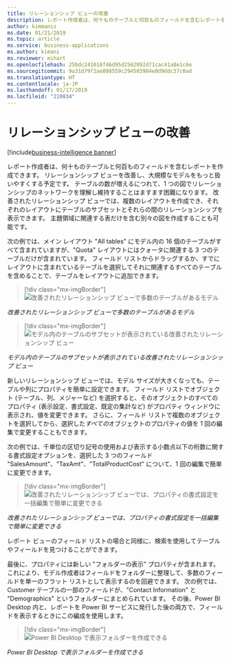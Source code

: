 ```yaml
---
title: リレーションシップ ビューの改善
description: レポート作成者は、何十ものテーブルと何百ものフィールドを含むレポートを作成できます。
author: kimmanis
ms.date: 01/21/2019
ms.topic: article
ms.service: business-applications
ms.author: kimani
ms.reviewer: mihart
ms.openlocfilehash: 25bdc241018f46d95d2562092d71cac41a8e1c6e
ms.sourcegitcommit: 9a31d79f2ae098559c294503984e0d9ddc37c0ad
ms.translationtype: HT
ms.contentlocale: ja-JP
ms.lasthandoff: 01/17/2019
ms.locfileid: "210834"
---
```

# <a name="improved-relationship-view"></a>リレーションシップ ビューの改善
[!include[business-intelligence banner](../../includes/business-intelligence.md)]


レポート作成者は、何十ものテーブルと何百ものフィールドを含むレポートを作成できます。 リレーションシップ ビューを改善し、大規模なモデルをもっと扱いやすくする予定です。 テーブルの数が増えるにつれて、1 つの図でリレーションシップのネットワークを理解し維持することはますます困難になります。 改善されたリレーションシップ ビューでは、複数のレイアウトを作成でき、それぞれのレイアウトにテーブルのサブセットとそれらの間のリレーションシップを表示できます。 主題領域に関連する表だけを含む別々の図を作成することも可能です。

次の例では、メイン レイアウト "All tables" にモデル内の 16 個のテーブルがすべて含まれていますが、"Quota" レイアウトにはクォータに関連する 3 つのテーブルだけが含まれています。 フィールド リストからドラッグするか、すでにレイアウトに含まれているテーブルを選択してそれに関連するすべてのテーブルを含めることで、テーブルをレイアウトに追加できます。

> [!div class="mx-imgBorder"]
> ![改善されたリレーションシップ ビューで多数のテーブルがあるモデル](media/improved-relationship-view-1.png "改善されたリレーションシップ ビューで多数のテーブルがあるモデル")
<!-- picture -->
*改善されたリレーションシップ ビューで多数のテーブルがあるモデル*

> [!div class="mx-imgBorder"]
> ![モデル内のテーブルのサブセットが表示されている改善されたリレーションシップ ビュー](media/improved-relationship-view-2.png "モデル内のテーブルのサブセットが表示されている改善されたリレーションシップ ビュー")
<!-- picture -->
*モデル内のテーブルのサブセットが表示されている改善されたリレーションシップ ビュー*

新しいリレーションシップ ビューでは、モデル サイズが大きくなっても、テーブルや列にプロパティを簡単に設定できます。 フィールド リストでオブジェクト (テーブル、列、メジャーなど) を選択すると、そのオブジェクトのすべてのプロパティ (表示設定、書式設定、既定の集計など) がプロパティ ウィンドウに表示され、値を変更できます。 さらに、フィールド リストで複数のオブジェクトを選択してから、選択した*すべての*オブジェクトのプロパティの値を 1 回の編集で変更することもできます。

次の例では、千単位の区切り記号の使用および表示する小数点以下の桁数に関する書式設定オプションを、選択した 3 つのフィールド "SalesAmount"、"TaxAmt"、"TotalProductCost" について、1 回の編集で簡単に変更できます。

> [!div class="mx-imgBorder"]
> ![改善されたリレーションシップ ビューでは、プロパティの書式設定を一括編集で簡単に変更できる](media/improved-relationship-view-3.png "改善されたリレーションシップ ビューでは、プロパティの書式設定を一括編集で簡単に変更できる")
<!-- picture -->
*改善されたリレーションシップ ビューでは、プロパティの書式設定を一括編集で簡単に変更できる*

レポート ビューのフィールド リストの場合と同様に、検索を使用してテーブルやフィールドを見つけることができます。

最後に、プロパティには新しい "フォルダーの表示" プロパティが含まれます。 これにより、モデル作成者はフィールドをフォルダーに整理して、多数のフィールドを単一のフラット リストとして表示するのを回避できます。 次の例では、Customer テーブルの一部のフィールドが、"Contact Information" と "Demographics" というフォルダーにまとめられています。 その後、Power BI Desktop 内と、レポートを Power BI サービスに発行した後の両方で、フィールドを表示するときにこの編成を使用します。

> [!div class="mx-imgBorder"]
> ![Power BI Desktop で表示フォルダーを作成できる](media/improved-relationship-view-4.png "Power BI Desktop で表示フォルダーを作成できる")
<!-- picture -->
*Power BI Desktop で表示フォルダーを作成できる*

